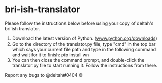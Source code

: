 # bri-ish-translator
Please follow the instructions below before using your copy of deltah's bri'ish translator.

1. Download the latest version of Python. (www.python.org/downloads)
2. Go to the directory of the translator.py file, type "cmd" in the top bar which says your current file path and type in the following command and wait for it to finish:
    pip install wn
3. You can then close the command prompt, and double-click the translator.py file to start running it. Follow the instructions from there.

Report any bugs to @deltah#0404
© 
